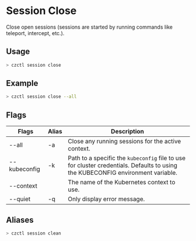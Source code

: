 # Session Close

Close open sessions (sessions are started by running commands like teleport, intercept, etc.).

## Usage

```bash
> czctl session close
```

## Example

```bash
> czctl session close --all
```

## Flags

<div class="flags-table">

| Flags        | Alias | Description                                                                                                                     |
| ------------ | ----- | ------------------------------------------------------------------------------------------------------------------------------- |
| --all        | -a    | Close any running sessions for the active context.                                                                              |
| --kubeconfig | -k    | Path to a specific the `kubeconfig` file to use for cluster credentials. Defaults to using the KUBECONFIG environment variable. |
| --context    |       | The name of the Kubernetes context to use.                                                                                      |
| --quiet      | -q    | Only display error message.                                                                                                     |

</div>

## Aliases

```bash
> czctl session clean
```
